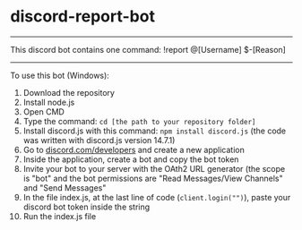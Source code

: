# discord-report-bot
-----------------------
This discord bot contains one command: !report @[Username] $-[Reason]

-----------------------
To use this bot (Windows):
  1. Download the repository
  2. Install node.js
  3. Open CMD
  4. Type the command: `cd [the path to your repository folder]`
  5. Install discord.js with this command: `npm install discord.js` (the code was written with discord.js version 14.7.1)
  6. Go to [discord.com/developers](https://discord.com/developers) and create a new application
  7. Inside the application, create a bot and copy the bot token
  8. Invite your bot to your server with the OAth2 URL generator (the scope is "bot" and the bot permissions are "Read Messages/View Channels" and "Send Messages"
  9. In the file index.js, at the last line of code (`client.login("")`), paste your discord bot token inside the string
  10. Run the index.js file

